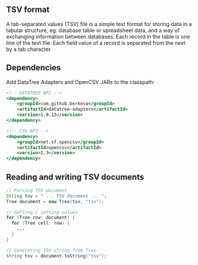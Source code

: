 ## TSV format

A tab-separated values (TSV) file is a simple text format for storing data in a tabular structure,
eg. database table or spreadsheet data, and a way of exchanging information between databases.
Each record in the table is one line of the text file.
Each field value of a record is separated from the next by a tab character.

## Dependencies

Add DataTree Adapters and OpenCSV JARs to the classpath:

```xml
<!-- DATATREE API -->
<dependency>
    <groupId>com.github.berkesa</groupId>
    <artifactId>datatree-adapters</artifactId>
    <version>1.0.13</version>
</dependency>

<!-- CSV API -->
<dependency>
    <groupId>net.sf.opencsv</groupId>
    <artifactId>opencsv</artifactId>
    <version>2.3</version>
</dependency>
```

## Reading and writing TSV documents

```java
// Parsing TSV document
String tsv = " ... TSV document ... ";
Tree document = new Tree(tsv, "tsv");

// Getting / setting values
for (Tree row: document) {
  for (Tree cell: row) {
    ...
  }
}

// Generating TSV string from Tree
String tsv = document.toString("tsv");
``` 